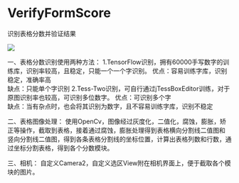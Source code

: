 # VerifyFormScore
识别表格分数并验证结果

![](https://github.com/yuepengfeidev/VerifyFormScore/app/src/main/assets/gif/gif1.gif)

一、表格分数识别使用两种方法：
1.TensorFlow识别，拥有60000手写数字的训练库，识别率较高，且稳定，只能一个一个字识别。
优点：容易训练字库，识别稳定，准确率高         
缺点：只能单个字识别
2.Tess-Two识别，可自行通过jTessBoxEditor训练，对于原图识别率也较高，可识别多位数字。
优点：可识别多个字     
缺点：当有杂点时，也会将其识别为数字，且不容易训练字库，识别不稳定

二、表格图像处理：
使用OpenCv，图像经过灰度化，二值化，腐蚀，膨胀，矫正等操作，截取到表格，接着通过腐蚀，膨胀处理得到表格横向分割线二值图和
竖向分割线二值图，得到各条表格分割线的坐标位置，计算出表格列数和行数，通过坐标分割表格，得到各个分数模块。

三、相机：
自定义Camera2，自定义选区View附在相机界面上，便于截取各个模块的图片。




